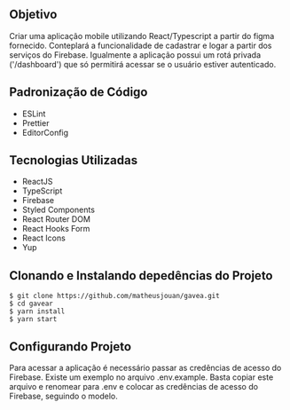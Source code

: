 
## Objetivo

Criar uma aplicação mobile utilizando React/Typescript a partir do figma fornecido.
Conteplará a funcionalidade de cadastrar e logar a partir dos serviços do Firebase.
Igualmente a aplicação possui um rotá privada ('/dashboard') que só permitirá acessar se o usuário estiver autenticado.

## Padronização de Código
  - ESLint
  - Prettier
  - EditorConfig
## Tecnologias Utilizadas

  - ReactJS
  - TypeScript
  - Firebase
  - Styled Components
  - React Router DOM
  - React Hooks Form
  - React Icons
  - Yup

## Clonando e Instalando depedências do Projeto
```shell
$ git clone https://github.com/matheusjouan/gavea.git
$ cd gavear
$ yarn install
$ yarn start
```

## Configurando Projeto

Para acessar a aplicação é necessário passar as credências de acesso do Firebase. Existe um exemplo no arquivo .env.example. Basta copiar este arquivo e renomear para .env e colocar as credências de acesso do Firebase, seguindo o modelo.
